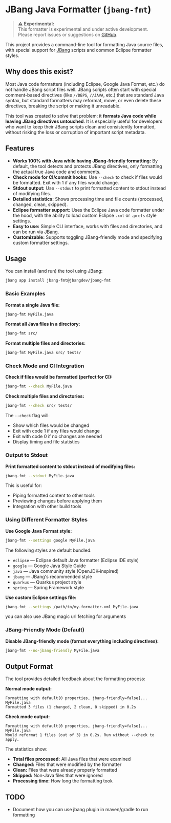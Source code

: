 # JBang Java Formatter (`jbang-fmt`)

> **⚠️ Experimental:**  
> This formatter is experimental and under active development.  
> Please report issues or suggestions on [GitHub](https://github.com/jbangdev/jbang-fmt).


This project provides a command-line tool for formatting Java source files, with special support for [JBang](https://www.jbang.dev/) scripts and common Eclipse formatter styles.

## Why does this exist?

Most Java code formatters (including Eclipse, Google Java Format, etc.) do not handle JBang script files well. JBang scripts often start with special comment-based directives (like `//DEPS`, `//JAVA`, etc.) that are standard Java syntax, but standard formatters may reformat, move, or even delete these directives, breaking the script or making it unreadable.

This tool was created to solve that problem: it **formats Java code while leaving JBang directives untouched**. It is especially useful for developers who want to keep their JBang scripts clean and consistently formatted, without risking the loss or corruption of important script metadata. 

## Features

- **Works 100% with Java while having JBang-friendly formatting:** By default, the tool detects and protects JBang directives, only formatting the actual true Java code and comments.
- **Check mode for CI/commit hooks:** Use `--check` to check if files would be formatted. Exit with 1 if any files would change.
- **Stdout output:** Use `--stdout` to print formatted content to stdout instead of modifying files.
- **Detailed statistics:** Shows processing time and file counts (processed, changed, clean, skipped).
- **Eclipse formatter support:** Uses the Eclipse Java code formatter under the hood, with the ability to load custom Eclipse `.xml` or `.prefs` style settings.
- **Easy to use:** Simple CLI interface, works with files and directories, and can be run via [JBang](https://www.jbang.dev/).
- **Customizable:** Supports toggling JBang-friendly mode and specifying custom formatter settings.

## Usage

You can install (and run) the tool using JBang:

```bash
jbang app install jbang-fmt@jbangdev/jbang-fmt
```

### Basic Examples

**Format a single Java file:**
```bash
jbang-fmt MyFile.java
```

**Format all Java files in a directory:**
```bash
jbang-fmt src/
```

**Format multiple files and directories:**
```bash
jbang-fmt MyFile.java src/ tests/
```

### Check Mode and CI Integration

**Check if files would be formatted (perfect for CI):**
```bash
jbang-fmt --check MyFile.java
```

**Check multiple files and directories:**
```bash
jbang-fmt --check src/ tests/
```

The `--check` flag will:
- Show which files would be changed
- Exit with code 1 if any files would change
- Exit with code 0 if no changes are needed
- Display timing and file statistics

### Output to Stdout

**Print formatted content to stdout instead of modifying files:**
```bash
jbang-fmt --stdout MyFile.java
```

This is useful for:
- Piping formatted content to other tools
- Previewing changes before applying them
- Integration with other build tools

### Using Different Formatter Styles

**Use Google Java Format style:**
```bash
jbang-fmt --settings google MyFile.java
```

The following styles are default bundled:

- `eclipse` &mdash; Eclipse default Java formatter (Eclipse IDE style)
- `google` &mdash; Google Java Style Guide
- `java` &mdash; Java community style (OpenJDK-inspired)
- `jbang` &mdash; JBang's recommended style
- `quarkus` &mdash; Quarkus project style
- `spring` &mdash; Spring Framework style


**Use custom Eclipse settings file:**
```bash
jbang-fmt --settings /path/to/my-formatter.xml MyFile.java
```

you can also use JBang magic url fetching for arguments



### JBang-Friendly Mode (Default)

**Disable JBang-friendly mode (format everything including directives):**

```bash
jbang-fmt --no-jbang-friendly MyFile.java
```

## Output Format

The tool provides detailed feedback about the formatting process:

**Normal mode output:**
```
Formatting with default[0 properties, jbang-friendly=false]...
MyFile.java
Formatted 3 files (1 changed, 2 clean, 0 skipped) in 0.2s
```

**Check mode output:**
```
Formatting with default[0 properties, jbang-friendly=false]...
MyFile.java
Would reformat 1 files (out of 3) in 0.2s. Run without --check to apply.
```

The statistics show:
- **Total files processed:** All Java files that were examined
- **Changed:** Files that were modified by the formatter
- **Clean:** Files that were already properly formatted
- **Skipped:** Non-Java files that were ignored
- **Processing time:** How long the formatting took

## TODO

- Document how you can use jbang plugin in maven/gradle to run formatting

